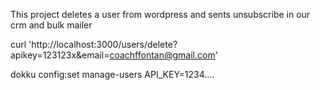 
This project deletes a user from wordpress and sents unsubscribe in our crm and bulk mailer


curl 'http://localhost:3000/users/delete?apikey=123123x&email=coachffontan@gmail.com'


dokku config:set manage-users API_KEY=1234....

